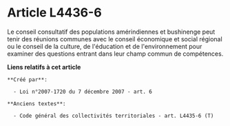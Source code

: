 # Article L4436-6

Le conseil consultatif des populations amérindiennes et bushinenge peut tenir des réunions communes avec le conseil
économique et social régional ou le conseil de la culture, de l'éducation et de l'environnement pour examiner des questions
entrant dans leur champ commun de compétences.

**Liens relatifs à cet article**

	**Créé par**:

	  - Loi n°2007-1720 du 7 décembre 2007 - art. 6

	**Anciens textes**:

	  - Code général des collectivités territoriales - art. L4435-6 (T)
